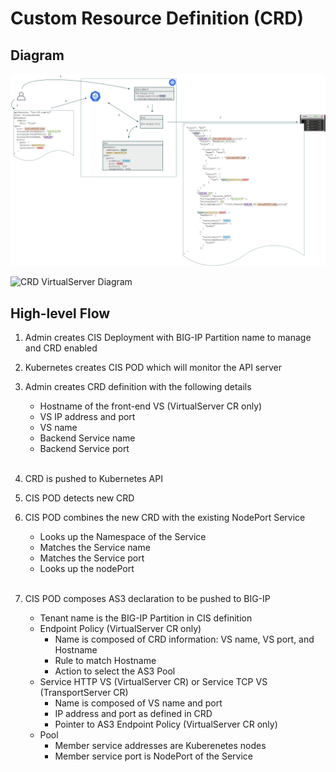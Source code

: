 # Custom Resource Definition (CRD)

## Diagram

![CRD VirtualServer Diagram](../images/CRD-Virtual.png)

![CRD VirtualServer Diagram](../images/CRD-Transfer.png)

## High-level Flow

1. Admin creates CIS Deployment with BIG-IP Partition name to manage and CRD enabled
2. Kubernetes creates CIS POD which will monitor the API server
3. Admin creates CRD definition with the following details

    * Hostname of the front-end VS (VirtualServer CR only)
    * VS IP address and port
    * VS name
    * Backend Service name
    * Backend Service port
<br/><br/>

4. CRD is pushed to Kubernetes API
5. CIS POD detects new CRD
6. CIS POD combines the new CRD with the existing NodePort Service

    * Looks up the Namespace of the Service
    * Matches the Service name
    * Matches the Service port
    * Looks up the nodePort
<br/><br/>

7. CIS POD composes AS3 declaration to be pushed to BIG-IP

    * Tenant name is the BIG-IP Partition in CIS definition
    * Endpoint Policy (VirtualServer CR only)
      * Name is composed of CRD information: VS name, VS port, and Hostname
      * Rule to match Hostname
      * Action to select the AS3 Pool
    * Service HTTP VS (VirtualServer CR) or Service TCP VS (TransportServer CR)
      * Name is composed of VS name and port
      * IP address and port as defined in CRD
      * Pointer to AS3 Endpoint Policy (VirtualServer CR only)
    * Pool
      * Member service addresses are Kuberenetes nodes
      * Member service port is NodePort of the Service